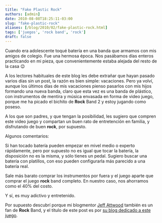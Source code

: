 ```yaml
---
title: "Fake Plastic Rock"
authors: [admin]
date: 2010-08-08T18:25:11-03:00
slug: "fake-plastic-rock"
aliases: [/blog/2010/02/fake-plastic-rock.html]
tags: ['juegos', 'rock band', 'rock']
draft: false
---
```


Cuando era adolescente toqué batería en una banda que armamos con mis
amigos de colegio. Fue una hermosa época. Nos pasábamos días enteros
practicando en mi pieza, que convenientemente estaba alejada del resto
de la casa :wink:

A los lectores habituales de este blog les debe extrañar que hayan
pasado varios días sin un post, la razón es bien simple: vacaciones.
Pero ya volví, aunque los últimos días de mis vacaciones pienso pasarlos
con mis hijos formando una nueva banda, claro que esta vez es una banda
de plástico, con instrumentos de mentira y música envasada en forma de
video juego, porque me ha picado el bichito de **Rock** Band 2 y estoy
jugando como poseso.

A los que son padres, y que tengan la posibilidad, les sugiero que
compren este video juego y compartan un buen rato de entretención en
familia, y disfrutando de buen **rock**, por supuesto.

Algunos comentarios:

Si han tocado batería pueden empezar en mivel medio o experto
rápidamente, pero por supuesto no es igual que tocar la batería, la
disposición no es la misma, y sólo tienes un pedal. Sugiero buscar una
batería con platillos, con eso pueden configurarla más parecido a una
batería real.

Sale más barato comprar los instrumentos por fuera y el juego aparte que
comprar el juego **rock** band completo. En nuestro caso, nos ahorramos
como el 40% del costo.

Y sí, es muy adictivo y entretenido.

Por supuesto descubrí porque mi blogmentor [Jeff Attwood](http://www.codinghorror.com/blog/) también es un fan de
**Rock** Band, y el título de este post es por 
[su blog dedicado a este juego](http://www.fakeplasticrock.com/).
